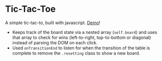 # Tic-Tac-Toe
A simple tic-tac-to, built with javascript. [Demo](http://nickvanmeter.com/projects/tic-tac-toe)!

+ Keeps track of the board state via a nested array (`self.board`) and uses that array to check for wins (left-to-right, top-to-bottom or diagonal) instead of parsing the DOM on each click.
+ Used `onTransitionEnd` to listen for when the transition of the table is complete to remove the `.resetting` class to show a new board.
